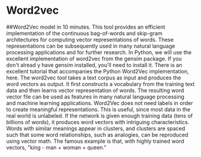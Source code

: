 # Word2vec

##Word2Vec model in 10 minutes.
This tool provides an efficient implementation of the continuous bag-of-words and skip-gram architectures for computing vector representations of words. These representations can be subsequently used in many natural language processing applications and for further research.
In Python, we will use the excellent implementation of word2vec from the gensim package. If you don't alread y have gensim installed, you'll need to install it. There is an excellent tutorial that accompanies the Python Word2Vec implementation, here.
The word2vec tool takes a text corpus as input and produces the word vectors as output. It first constructs a vocabulary from the training text data and then learns vector representation of words. The resulting word vector file can be used as features in many natural language processing and machine learning applications. Word2Vec does not need labels in order to create meaningful representations. This is useful, since most data in the real world is unlabeled. If the network is given enough training data (tens of billions of words), it produces word vectors with intriguing characteristics. Words with similar meanings appear in clusters, and clusters are spaced such that some word relationships, such as analogies, can be reproduced using vector math. The famous example is that, with highly trained word vectors, "king - man + woman = queen."
